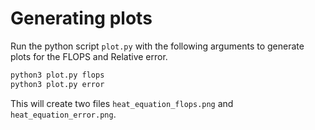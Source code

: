 # Generating plots
Run the python script `plot.py` with the following arguments to generate plots for the FLOPS and Relative error.
```bash
python3 plot.py flops
python3 plot.py error
```

This will create two files `heat_equation_flops.png` and `heat_equation_error.png`.